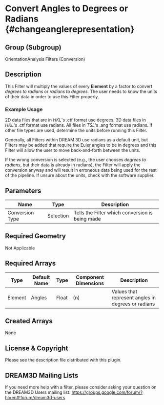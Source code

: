 Convert Angles to Degrees or Radians {#changeanglerepresentation}
=============

## Group (Subgroup) ##
OrientationAnalysis Filters (Conversion)

## Description ##
This Filter will multiply the values of every **Element** by a factor to convert *degrees to radians* or *radians to degrees*.  The user needs to know the units of their data in order to use this Filter properly. 


### Example Usage ###

2D data files that are in *HKL*'s .ctf format use degrees. 3D data files in *HKL*'s .ctf format use radians. All files in *TSL*'s .ang format use radians. If other file types are used, determine the units before running this Filter.
 
Generally, all Filters within DREAM.3D use radians as a default unit, but Filters may be added that require the Euler angles to be in degrees and this Filter will allow the user to move back-and-forth between the units.

If the wrong conversion is selected (e.g., the user chooses *degrees to radians*, but their data is already in radians), the Filter will apply the conversion anyway and will result in erroneous data being used for the rest of the pipeline. If unsure about the units, check with the software supplier. 

## Parameters ##

| Name | Type | Description |
|------|------|------|
| Conversion Type | Selection | Tells the Filter which conversion is being made |

## Required Geometry ##

Not Applicable

## Required Arrays ##

| Type | Default Name | Type | Component Dimensions | Description |
|------|--------------|------|----------------------|-------------|
| Element | Angles    | Float | (n)                 | Values that represent angles in degrees or radians |

## Created Arrays ##

None

## License & Copyright ##

Please see the description file distributed with this plugin.

## DREAM3D Mailing Lists ##

If you need more help with a filter, please consider asking your question on the DREAM3D Users mailing list:
https://groups.google.com/forum/?hl=en#!forum/dream3d-users



